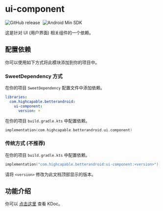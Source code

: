 # ui-component

![GitHub release](https://img.shields.io/github/v/release/BetterAndroid/BetterAndroid?display_name=release&logo=github&color=green&filter=ui-component-*)
<span style="margin-left: 5px"/>
![Android Min SDK](https://img.shields.io/badge/Min%20SDK-21-orange?logo=android)

这是针对 UI (用户界面) 相关组件的一个依赖。

## 配置依赖

你可以使用如下方式将此模块添加到你的项目中。

### SweetDependency 方式

在你的项目 `SweetDependency` 配置文件中添加依赖。

```yaml
libraries:
  com.highcapable.betterandroid:
    ui-component:
      version: +
```

在你的项目 `build.gradle.kts` 中配置依赖。

```kotlin
implementation(com.highcapable.betterandroid.ui.component)
```

### 传统方式 (不推荐)

在你的项目 `build.gradle.kts` 中配置依赖。

```kotlin
implementation("com.highcapable.betterandroid:ui-component:<version>")
```

请将 `<version>` 修改为此文档顶部显示的版本。

## 功能介绍

你可以 [点击这里](https://betterandroid.github.io/BetterAndroid/KDoc/ui-component) 查看 KDoc。

<!--------------- 待转移 ---------------

**结构一览**

- [x] Activity 组件
    - AppBindingActivity
        - 带有视图绑定的 Activity (继承于 AppCompatActivtiy)
    - AppViewsActivity
        - 基础视图组件 Activity (继承于 AppCompatActivtiy)
    - AppComponentActivity
        - 基础组件 Activity (继承于 ComponentActivtiy)
- [x] Fragment 组件
    - AppBindingFragment
        - 带有视图绑定的 Fragment
    - AppViewsFragment
        - 基础视图组件 Fragment
- [x] 适配器组件
    - CommonAdapterBuilder
        - 构建 BaseAdapter
    - PagerAdapterBuilder
        - 构建 PagerAdapter
    - RecyclerAdapterBuilder
        - 构建 RecyclerView.Adapter
- [x] 系统事件组件
    - BackPressedController
        - 返回事件控制器
- [x] 通知组件
    - NotificationCreator
        - 系统通知构建器
- [x] 系统栏组件 (状态栏、导航栏等)
    - SystemBarsController
        - 系统栏控制器

--------------- 待转移 --------------->
